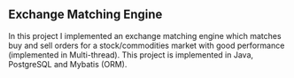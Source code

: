 ## Exchange Matching Engine
In this project I implemented an exchange matching engine which matches buy and sell orders for a stock/commodities market with good performance (implemented in Multi-thread). This project is implemented in Java, PostgreSQL and Mybatis (ORM). 
